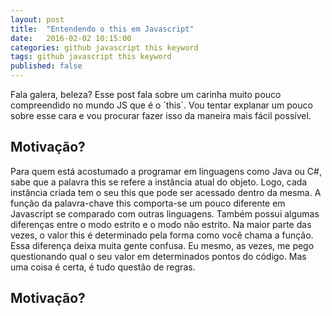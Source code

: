 ```yaml
---
layout: post
title:  "Entendendo o this em Javascript"
date:   2016-02-02 10:15:00
categories: github javascript this keyword
tags: github javascript this keyword
published: false
---
```


Fala galera, beleza? Esse post fala sobre um carinha muito pouco compreendido no mundo JS que é o ´this´. Vou tentar explanar um pouco sobre esse cara e vou procurar fazer isso da maneira mais fácil possível. 

## Motivação?

Para quem está acostumado a programar em linguagens como Java ou C#, sabe que a palavra this se refere a instância atual do objeto. Logo, cada instância criada tem o seu this que pode ser acessado dentro da mesma. A função da palavra-chave this comporta-se um pouco diferente em Javascript se comparado com outras linguagens. Também possui algumas diferenças entre o modo estrito e o modo não estrito. Na maior parte das vezes, o valor this é determinado pela forma como você chama a função. Essa diferença deixa muita gente confusa. Eu mesmo, as vezes, me pego questionando qual o seu valor em determinados pontos do código. Mas uma coisa é certa, é tudo questão de regras. 

## Motivação?

